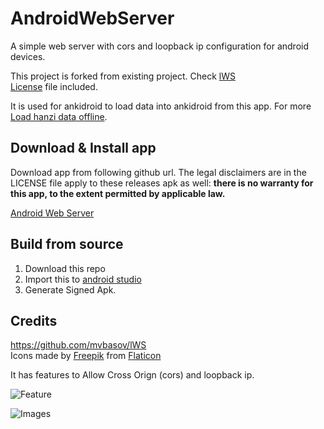 # AndroidWebServer
 A simple web server with cors and loopback ip configuration for android devices.
 
 This project is forked from existing project. Check [lWS](https://github.com/mvbasov/lWS)
 <br>[License](https://github.com/infinyte7/AndroidWebServer/blob/master/LICENSE) file included. 
 
 It is used for ankidroid to load data into ankidroid from this app. For more [Load hanzi data offline](https://github.com/infinyte7/Anki-xiehanzi/blob/master/Load%20hanzi%20data%20offline.md).
  
 ## Download & Install app 
 Download app from following github url. The legal disclaimers are in the LICENSE file apply to these releases apk as well: <b>there is no warranty for this app, to the extent permitted by applicable law.</b>
 
 [Android Web Server](https://github.com/infinyte7/AndroidWebServer/blob/master/app/release/androidwebserver.07.00.00r-g.apk?raw=true)
 
 ## Build from source
 1. Download this repo
 2. Import this to [android studio](https://developer.android.com/studio/install) 
 3. Generate Signed Apk. 
 
 ## Credits
 https://github.com/mvbasov/lWS
 <br>
 Icons made by [Freepik](https://www.flaticon.com/authors/freepik) from [Flaticon](www.flaticon.com)
 
 It has features to Allow Cross Orign (cors) and loopback ip.
 
 ![Feature](https://github.com/infinyte7/AndroidWebServer/blob/master/Screenshots/3.png)
 
 ![Images](https://github.com/infinyte7/AndroidWebServer/blob/master/Screenshots/image.png)
 
